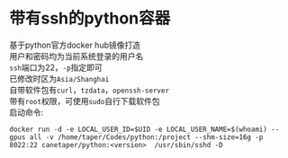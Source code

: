 # 带有ssh的python容器
基于python官方docker hub镜像打造 \
用户和密码均为当前系统登录的用户名 \
`ssh`端口为22，`-p`指定即可 \
已修改时区为`Asia/Shanghai` \
自带软件包有`curl`，`tzdata`，`openssh-server` \
带有`root`权限，可使用`sudo`自行下载软件包 \
启动命令: 
```
docker run -d -e LOCAL_USER_ID=$UID -e LOCAL_USER_NAME=$(whoami) --gpus all -v /home/taper/Codes/python:/project --shm-size=16g -p 8022:22 canetaper/python:<version>  /usr/sbin/sshd -D
```